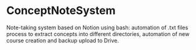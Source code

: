 # ConceptNoteSystem
Note-taking system based on Notion using bash: automation of .txt files process to extract concepts into different directories, automation of new course creation and backup upload to Drive.
